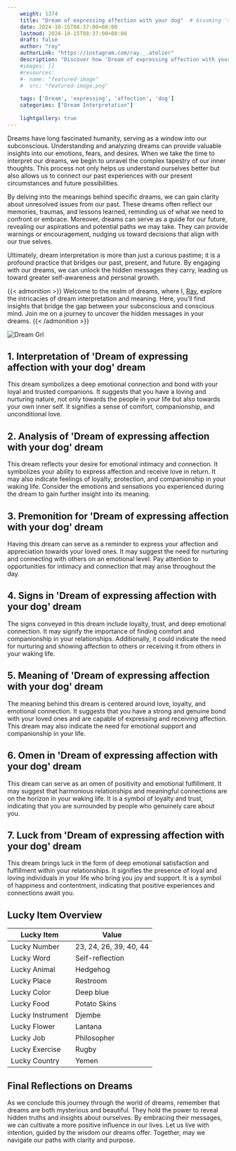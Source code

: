 ```yaml
---
    weight: 1374
    title: "Dream of expressing affection with your dog"  # Assuming 'title' column exists
    date: 2024-10-15T08:37:00+08:00
    lastmod: 2024-10-15T08:37:00+08:00
    draft: false
    author: "ray"
    authorLink: "https://instagram.com/ray._.atelier"
    description: "Discover how 'Dream of expressing affection with your dog' can interpret your future and uncover its significant meanings in your life."
    #images: []
    #resources:
    #- name: "featured-image"
    #  src: "featured-image.png"
    
    tags: ['Dream', 'expressing', 'affection', 'dog']
    categories: ["Dream Interpretation"]
    
    lightgallery: true
---
```

    
Dreams have long fascinated humanity, serving as a window into our subconscious. Understanding and analyzing dreams can provide valuable insights into our emotions, fears, and desires. When we take the time to interpret our dreams, we begin to unravel the complex tapestry of our inner thoughts. This process not only helps us understand ourselves better but also allows us to connect our past experiences with our present circumstances and future possibilities.

By delving into the meanings behind specific dreams, we can gain clarity about unresolved issues from our past. These dreams often reflect our memories, traumas, and lessons learned, reminding us of what we need to confront or embrace. Moreover, dreams can serve as a guide for our future, revealing our aspirations and potential paths we may take. They can provide warnings or encouragement, nudging us toward decisions that align with our true selves.

Ultimately, dream interpretation is more than just a curious pastime; it is a profound practice that bridges our past, present, and future. By engaging with our dreams, we can unlock the hidden messages they carry, leading us toward greater self-awareness and personal growth.

{{< admonition >}}
Welcome to the realm of dreams, where I, [Ray](https://instagram.com/ray._.atelier), explore the intricacies of dream interpretation and meaning. Here, you’ll find insights that bridge the gap between your subconscious and conscious mind. Join me on a journey to uncover the hidden messages in your dreams.
{{< /admonition >}}

![Dream Grl](https://cdn.pixabay.com/photo/2017/11/02/03/35/gothic-2910057_1280.jpg "Dream Grl")

## 1. Interpretation of 'Dream of expressing affection with your dog' dream
 This dream symbolizes a deep emotional connection and bond with your loyal and trusted companions. It suggests that you have a loving and nurturing nature, not only towards the people in your life but also towards your own inner self. It signifies a sense of comfort, companionship, and unconditional love.

## 2. Analysis of 'Dream of expressing affection with your dog' dream
 This dream reflects your desire for emotional intimacy and connection. It symbolizes your ability to express affection and receive love in return. It may also indicate feelings of loyalty, protection, and companionship in your waking life. Consider the emotions and sensations you experienced during the dream to gain further insight into its meaning.

## 3. Premonition for 'Dream of expressing affection with your dog' dream
 Having this dream can serve as a reminder to express your affection and appreciation towards your loved ones. It may suggest the need for nurturing and connecting with others on an emotional level. Pay attention to opportunities for intimacy and connection that may arise throughout the day.

## 4. Signs in 'Dream of expressing affection with your dog' dream
 The signs conveyed in this dream include loyalty, trust, and deep emotional connection. It may signify the importance of finding comfort and companionship in your relationships. Additionally, it could indicate the need for nurturing and showing affection to others or receiving it from others in your waking life.

## 5. Meaning of 'Dream of expressing affection with your dog' dream
 The meaning behind this dream is centered around love, loyalty, and emotional connection. It suggests that you have a strong and genuine bond with your loved ones and are capable of expressing and receiving affection. This dream may also indicate the need for emotional support and companionship in your life.

## 6. Omen in 'Dream of expressing affection with your dog' dream
 This dream can serve as an omen of positivity and emotional fulfillment. It may suggest that harmonious relationships and meaningful connections are on the horizon in your waking life. It is a symbol of loyalty and trust, indicating that you are surrounded by people who genuinely care about you.

## 7. Luck from 'Dream of expressing affection with your dog' dream
 This dream brings luck in the form of deep emotional satisfaction and fulfillment within your relationships. It signifies the presence of loyal and loving individuals in your life who bring you joy and support. It is a symbol of happiness and contentment, indicating that positive experiences and connections await you.

## Lucky Item Overview
| Lucky Item          | Value              |
|---------------|--------------------|
| Lucky Number        | 23, 24, 26, 39, 40, 44  |
| Lucky Word          | Self-reflection |
| Lucky Animal        | Hedgehog |
| Lucky Place         | Restroom     |
| Lucky Color         | Deep blue     |
| Lucky Food          | Potato Skins      |
| Lucky Instrument    | Djembe |
| Lucky Flower        | Lantana    |
| Lucky Job           | Philosopher       |
| Lucky Exercise      | Rugby  |
| Lucky Country       | Yemen    |


##  Final Reflections on Dreams

As we conclude this journey through the world of dreams, remember that dreams are both mysterious and beautiful. They hold the power to reveal hidden truths and insights about ourselves. By embracing their messages, we can cultivate a more positive influence in our lives. Let us live with intention, guided by the wisdom our dreams offer. Together, may we navigate our paths with clarity and purpose.
